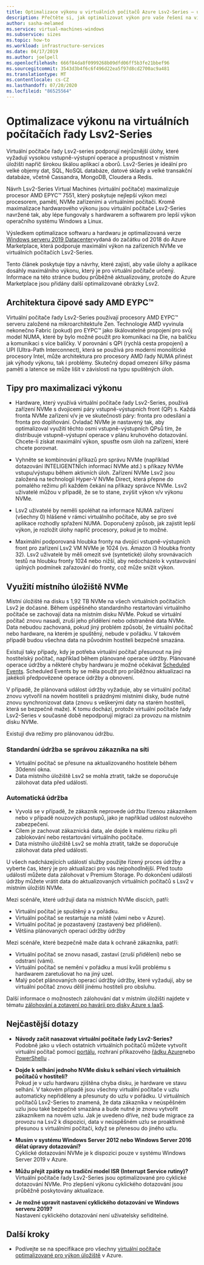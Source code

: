 ```yaml
---
title: Optimalizace výkonu u virtuálních počítačů Azure Lsv2-Series – úložiště
description: Přečtěte si, jak optimalizovat výkon pro vaše řešení na virtuálních počítačích řady Lsv2-Series.
author: sasha-melamed
ms.service: virtual-machines-windows
ms.subservice: sizes
ms.topic: how-to
ms.workload: infrastructure-services
ms.date: 04/17/2019
ms.author: joelpell
ms.openlocfilehash: 666f84da8f0999268b09dfd06ff5b3fe21bbef96
ms.sourcegitcommit: 3543d3b4f6c6f496d22ea5f97d8cd2700ac9a481
ms.translationtype: MT
ms.contentlocale: cs-CZ
ms.lasthandoff: 07/20/2020
ms.locfileid: "86525564"
---
```

# <a name="optimize-performance-on-the-lsv2-series-virtual-machines"></a>Optimalizace výkonu na virtuálních počítačích řady Lsv2-Series

Virtuální počítače řady Lsv2-series podporují nejrůznější úlohy, které vyžadují vysokou vstupně-výstupní operace a propustnost v místním úložišti napříč širokou škálou aplikací a oborů.  Lsv2-Series je ideální pro velké objemy dat, SQL, NoSQL databáze, datové sklady a velké transakční databáze, včetně Cassandra, MongoDB, Cloudera a Redis.

Návrh Lsv2-Series Virtual Machines (virtuální počítače) maximalizuje procesor AMD EPYC™ 7551, který poskytuje nejlepší výkon mezi procesorem, pamětí, NVMe zařízeními a virtuálními počítači. Kromě maximalizace hardwarového výkonu jsou virtuální počítače Lsv2-Series navržené tak, aby lépe fungovaly s hardwarem a softwarem pro lepší výkon operačního systému Windows a Linux.

Výsledkem optimalizace softwaru a hardwaru je optimalizovaná verze [Windows serveru 2019 Datacenter](https://www.microsoft.com/cloud-platform/windows-server-pricing)vydaná do začátku od 2018 do Azure Marketplace, která podporuje maximální výkon na zařízeních NVMe ve virtuálních počítačích Lsv2-Series.

Tento článek poskytuje tipy a návrhy, které zajistí, aby vaše úlohy a aplikace dosáhly maximálního výkonu, který je pro virtuální počítače určený. Informace na této stránce budou průběžně aktualizovány, protože do Azure Marketplace jsou přidány další optimalizované obrázky Lsv2.

## <a name="amd-eypc-chipset-architecture"></a>Architektura čipové sady AMD EYPC™

Virtuální počítače řady Lsv2-Series používají procesory AMD EYPC™ serveru založené na mikroarchitektuře Zen. Technologie AMD vyvinula nekonečno Fabric (pokud) pro EYPC™ jako škálovatelné propojení pro svůj model NUMA, které by bylo možné použít pro komunikaci na Die, na balíčku a komunikaci s více balíčky. V porovnání s QPI (rychlá cesta propojení) a UPI (Ultra-Path Interconnect), která se používá pro moderní monolitické procesory Intel, může architektura pro procesory AMD řady NUMA přinést jak výhody výkonu, tak i problémy. Skutečný dopad omezení šířky pásma paměti a latence se může lišit v závislosti na typu spuštěných úloh.

## <a name="tips-for-maximizing-performance"></a>Tipy pro maximalizaci výkonu

* Hardware, který využívá virtuální počítače řady Lsv2-Series, používá zařízení NVMe s dvojicemi páry vstupně-výstupních front (QP) s. Každá fronta NVMe zařízení v/v je ve skutečnosti páry: fronta pro odesílání a fronta pro doplňování. Ovladač NVMe je nastavený tak, aby optimalizoval využití těchto osmi vstupně-výstupních QPsů tím, že distribuuje vstupně-výstupní operace v plánu kruhového dotazování. Chcete-li získat maximální výkon, spusťte osm úloh na zařízení, které chcete porovnat.

* Vyhněte se kombinování příkazů pro správu NVMe (například dotazování INTELIGENTNÍch informací NVMe atd.) s příkazy NVMe vstupu/výstupu během aktivních úloh. Zařízení NVMe Lsv2 jsou založená na technologii Hyper-V NVMe Direct, která přepne do pomalého režimu při každém čekání na příkazy správce NVMe. Lsv2 uživatelé můžou v případě, že se to stane, zvýšit výkon v/v výkonu NVMe.

* Lsv2 uživatelé by neměli spoléhat na informace NUMA zařízení (všechny 0) hlášené v rámci virtuálního počítače, aby se pro své aplikace rozhodly spřažení NUMA. Doporučený způsob, jak zajistit lepší výkon, je rozložit úlohy napříč procesory, pokud je to možné. 

* Maximální podporovaná hloubka fronty na dvojici vstupně-výstupních front pro zařízení Lsv2 VM NVMe je 1024 (vs. Amazon i3 hloubka fronty 32). Lsv2 uživatelé by měli omezit své (syntetické) úlohy srovnávacích testů na hloubku fronty 1024 nebo nižší, aby nedocházelo k vystavování úplných podmínek zařazování do fronty, což může snížit výkon.

## <a name="utilizing-local-nvme-storage"></a>Využití místního úložiště NVMe

Místní úložiště na disku s 1,92 TB NVMe na všech virtuálních počítačích Lsv2 je dočasné. Během úspěšného standardního restartování virtuálního počítače se zachovají data na místním disku NVMe. Pokud se virtuální počítač znovu nasadí, zruší jeho přidělení nebo odstraněné data NVMe. Data nebudou zachovaná, pokud jiný problém způsobí, že virtuální počítač nebo hardware, na kterém je spuštěný, nebude v pořádku. V takovém případě budou všechna data na původním hostiteli bezpečně smazána.

Existují taky případy, kdy je potřeba virtuální počítač přesunout na jiný hostitelský počítač, například během plánované operace údržby. Plánované operace údržby a některé chyby hardwaru je možné očekávat [Scheduled Events](scheduled-events.md). Scheduled Events by se měla použít pro průběžnou aktualizaci na jakékoli předpovězené operace údržby a obnovení.

V případě, že plánovaná událost údržby vyžaduje, aby se virtuální počítač znovu vytvořil na novém hostiteli s prázdnými místními disky, bude nutné znovu synchronizovat data (znovu s veškerými daty na starém hostiteli, která se bezpečně maže). K tomu dochází, protože virtuální počítače řady Lsv2-Series v současné době nepodporují migraci za provozu na místním disku NVMe.

Existují dva režimy pro plánovanou údržbu.

### <a name="standard-vm-customer-controlled-maintenance"></a>Standardní údržba se správou zákazníka na síti

- Virtuální počítač se přesune na aktualizovaného hostitele během 30denní okna.
- Data místního úložiště Lsv2 se mohla ztratit, takže se doporučuje zálohovat data před událostí.

### <a name="automatic-maintenance"></a>Automatická údržba

- Vyvolá se v případě, že zákazník neprovede údržbu řízenou zákazníkem nebo v případě nouzových postupů, jako je například událost nulového zabezpečení.
- Cílem je zachovat zákaznická data, ale dojde k malému riziku při zablokování nebo restartování virtuálního počítače.
- Data místního úložiště Lsv2 se mohla ztratit, takže se doporučuje zálohovat data před událostí.

U všech nadcházejících událostí služby použijte řízený proces údržby a vyberte čas, který je pro aktualizaci pro vás nejpohodlnější. Před touto událostí můžete data zálohovat v Premium Storage. Po dokončení události údržby můžete vrátit data do aktualizovaných virtuálních počítačů s Lsv2 v místním úložišti NVMe.

Mezi scénáře, které udržují data na místních NVMe discích, patří:

- Virtuální počítač je spuštěný a v pořádku.
- Virtuální počítač se restartuje na místě (vámi nebo v Azure).
- Virtuální počítač je pozastavený (zastavený bez přidělení).
- Většina plánovaných operací údržby údržby

Mezi scénáře, které bezpečně maže data k ochraně zákazníka, patří:

- Virtuální počítač se znovu nasadí, zastaví (zruší přidělení) nebo se odstraní (vámi).
- Virtuální počítač se nemění v pořádku a musí kvůli problému s hardwarem zaretušovat ho na jiný uzel.
- Malý počet plánovaných operací údržby údržby, které vyžadují, aby se virtuální počítač znovu dělil jinému hostiteli pro obsluhu.

Další informace o možnostech zálohování dat v místním úložišti najdete v tématu [zálohování a zotavení po havárii pro disky Azure s IaaS](backup-and-disaster-recovery-for-azure-iaas-disks.md).

## <a name="frequently-asked-questions"></a>Nejčastější dotazy

* **Návody začít nasazovat virtuální počítače řady Lsv2-Series?**  
   Podobně jako u všech ostatních virtuálních počítačů můžete vytvořit virtuální počítač pomocí [portálu](quick-create-portal.md), rozhraní příkazového [řádku Azure](quick-create-cli.md)nebo [PowerShellu](quick-create-powershell.md) .

* **Dojde k selhání jednoho NVMe disku k selhání všech virtuálních počítačů v hostiteli?**  
   Pokud je v uzlu hardwaru zjištěna chyba disku, je hardware ve stavu selhání. V takovém případě jsou všechny virtuální počítače v uzlu automaticky nepřiděleny a přesunuty do uzlu v pořádku. U virtuálních počítačů Lsv2-Series to znamená, že data zákazníka v neúspěšném uzlu jsou také bezpečně smazána a bude nutné je znovu vytvořit zákazníkem na novém uzlu. Jak je uvedeno dříve, než bude migrace za provozu na Lsv2 k dispozici, data v neúspěšném uzlu se proaktivně přesunou s virtuálními počítači, když se přenesou do jiného uzlu.

* **Musím v systému Windows Server 2012 nebo Windows Server 2016 dělat úpravy dotazování?**  
   Cyklické dotazování NVMe je k dispozici pouze v systému Windows Server 2019 v Azure.  

* **Můžu přejít zpátky na tradiční model ISR (Interrupt Service rutiny)?**  
   Virtuální počítače řady Lsv2-Series jsou optimalizované pro cyklické dotazování NVMe. Pro zlepšení výkonu cyklického dotazování jsou průběžně poskytovány aktualizace.

* **Je možné upravit nastavení cyklického dotazování ve Windows serveru 2019?**  
   Nastavení cyklického dotazování není uživatelsky seřiditelné.
   
## <a name="next-steps"></a>Další kroky

* Podívejte se na specifikace pro všechny [virtuální počítače optimalizované pro výkon úložiště](../sizes-storage.md) v Azure.
